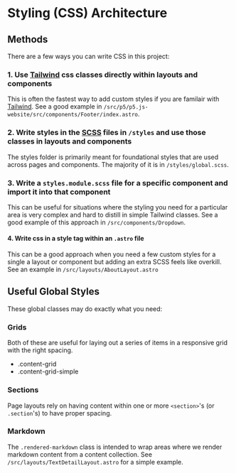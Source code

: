 # Styling (CSS) Architecture

## Methods

There are a few ways you can write CSS in this project:

### 1. Use [Tailwind](https://tailwindcss.com/) css classes directly within layouts and components

This is often the fastest way to add custom styles if you are familair with [Tailwind](https://tailwindcss.com/). See a good example in `/src/p5/p5.js-website/src/components/Footer/index.astro`.

### 2. Write styles in the [SCSS](https://sass-lang.com/) files in `/styles` and use those classes in layouts and components

The styles folder is primarily meant for foundational styles that are used across pages and components. The majority of it is in `/styles/global.scss`.

### 3. Write a `styles.module.scss` file for a specific component and import it into that component

This can be useful for situations where the styling you need for a particular area is very complex and hard to distill in simple Tailwind classes. See a good example of this approach in `/src/components/Dropdown`.

#### 4. Write css in a style tag within an `.astro` file

This can be a good approach when you need a few custom styles for a single a layout or component but adding an extra SCSS feels like overkill. See an example in `/src/layouts/AboutLayout.astro`

## Useful Global Styles

These global classes may do exactly what you need:

### Grids

Both of these are useful for laying out a series of items in a responsive grid with the right spacing.

- .content-grid
- .content-grid-simple

### Sections

Page layouts rely on having content within one or more `<section>`'s (or `.section`'s) to have proper spacing.

### Markdown

The `.rendered-markdown` class is intended to wrap areas where we render markdown content from a content collection. See `/src/layouts/TextDetailLayout.astro` for a simple example.

